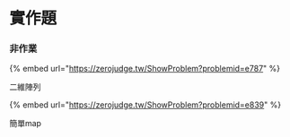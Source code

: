 # 實作題

### 

### 非作業

{% embed url="https://zerojudge.tw/ShowProblem?problemid=e787" %}

二維陣列

{% embed url="https://zerojudge.tw/ShowProblem?problemid=e839" %}

簡單map



